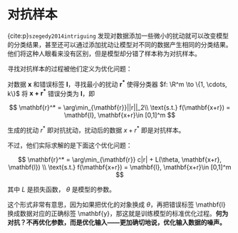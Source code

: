 # 对抗样本

{cite:p}`szegedy2014intriguing` 发现对数据添加一些微小的扰动就可以改变模型的分类结果，甚至还可以通过添加扰动让模型对不同的数据产生相同的分类结果。他们将这种人眼看来没有区别，但是模型却分错了样本称为对抗样本。

寻找对抗样本的过程被他们定义为优化问题：

对数据 $\mathbf{x}$ 和错误标签 $\mathbf{l}$，寻找最小的扰动 $\mathbf{r^*}$ 使得分类器 $f: \R^m \to \{1, \cdots, k\}$ 将 $\mathbf{x+r^*}$ 错误分类为 $\mathbf{l}$，即

$$
\mathbf{r}^* = \arg\min_{\mathbf{r}}||r||_2\\
\text{s.t.} f(\mathbf{x+r}) = \mathbf{l}, \mathbf{x+r}\in [0,1]^m
$$

生成的扰动 $r^*$ 即对抗扰动，扰动后的数据 $x+r^*$ 即是对抗样本。

不过，他们实际求解的是下面这个优化问题：

$$
\mathbf{r}^* = \arg\min_{\mathbf{r}} c|r| + L(\theta, \mathbf{x+r}, \mathbf{l})
\\
\text{s.t.} f(\mathbf{x+r}) = \mathbf{l}, \mathbf{x+r}\in [0,1]^m
$$

其中 $L$ 是损失函数， $\theta$ 是模型的参数。

这个形式非常有意思，因为如果把优化的对象换成 $\theta$，再把错误标签 \mathbf{l} 换成数据对应的正确标签 \mathbf{y}，那这就是训练模型的标准优化过程。**何为对抗？不再优化参数，而是优化输入——更加确切地说，优化输入数据的噪声。**